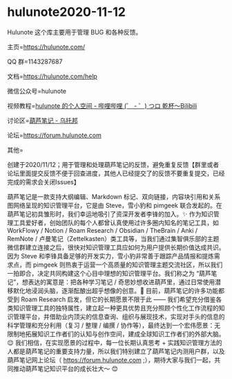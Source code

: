 # hulunote2020-11-12

Hulunote
这个库主要用于管理 BUG 和各种反馈。

主页=https://hulunote.com/

QQ 群=1143287687

文档=https://hulunote.com/help

微信公众号=hulunote

视频教程=[hulunote 的个人空间 - 哔哩哔哩 (゜ - ゜) つロ 乾杯～Bilibili](https://space.bilibili.com/648834352)

讨论区=[葫芦笔记 - 乌托邦](https://web.uvw.org.cn/circle/s51A4n5)

论坛=https://forum.hulunote.com

其他=

创建于2020/11/12；用于管理和处理葫芦笔记的反馈，避免重复反馈【群里或者论坛里面提交反馈不便于回查进度，其他人已经提交了的反馈不要重复提交，已经完成的需求会关闭lssues】

葫芦笔记是一款支持大纲编辑、Markdown 标记、双向链接，内容块引用和关系图网络呈现的知识管理平台，它是由 Steve，雪小豹和 pimgeek 联合发起的。在葫芦笔记初具雏形时，我们幸运地吸引了资深开发者李锋的加入。✨
作为知识管理工具爱好者，创始团队的每个人都曾认真使用过许多圈内知名的笔记工具，如 WorkFlowy / Notion / Roam Research / Obsidian / TheBrain / Anki / RemNote / 卢曼笔记（Zettelkasten）类工具等，当我们通过集智俱乐部的主题微信群建立连接之后，很快对知识管理工具应如何为用户提供长期价值达成共识。因为 Steve 和李锋具备足够的开发实力，雪小豹非常善于跟踪产品情报和提炼需求点，而 pimgeek 则热衷于运营一个高质量的知识管理主题交流社区，所以我们一拍即合，决定共同构建这个心目中理想的知识管理平台。我们称之为 “葫芦笔记”，想表达的寓意是：把各种学习笔记 / 奇思妙想收进葫芦里，通过日常使用潜移默化地浸润头脑，逐渐酝酿出超乎想像的创意。🚀
目前，葫芦笔记的许多功能都受到 Roam Research 启发，但它的长期愿景不限于此 —— 我们希望充分借鉴各类知识管理工具的独特属性，建立起一种更具优势且充分照顾个性化工作流程的知识管理平台，并借助业内顶尖的信息查询、组织与展现技术，实现对手头的信息的科学管理和充分利用（复习 / 整理 / 编撰 / 协作等），最终达到一个宏伟愿景：无限制地拓展知识工作者们的认知与创作空间，建成全球知识工作者们的外部大脑。😌
我们相信，在实现愿景的过程中，每一位长期认真思考 + 实践知识管理方法的人都是葫芦笔记的重要支持力量，所以我们特别建立了葫芦笔记内测用户群，以及葫芦笔记网上论坛（ https://forum.hulunote.com ;），期待大家与我们一起，共同推动葫芦笔记知识平台的成长壮大～ 😊

